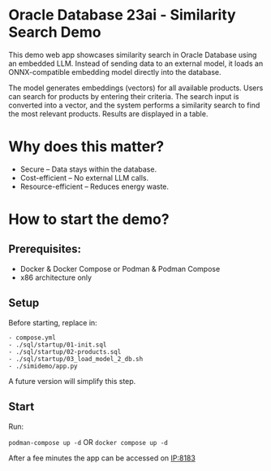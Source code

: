 # Oracle Database 23ai - Similarity Search Demo

This demo web app showcases similarity search in Oracle Database using an embedded LLM. Instead of sending data to an external model, it loads an ONNX-compatible embedding model directly into the database.

The model generates embeddings (vectors) for all available products. Users can search for products by entering their criteria. The search input is converted into a vector, and the system performs a similarity search to find the most relevant products. Results are displayed in a table.


# Why does this matter?

- Secure – Data stays within the database.
- Cost-efficient – No external LLM calls.
- Resource-efficient – Reduces energy waste.


# How to start the demo?

## Prerequisites:
- Docker & Docker Compose or Podman & Podman Compose
- x86 architecture only


## Setup
Before starting, replace <password> in:

```
- compose.yml
- ./sql/startup/01-init.sql
- ./sql/startup/02-products.sql
- ./sql/startup/03_load_model_2_db.sh
- ./simidemo/app.py
```

A future version will simplify this step.

## Start
Run:

```podman-compose up -d```
OR
```docker compose up -d```

After a fee minutes the app can be accessed on <IP:8183>
